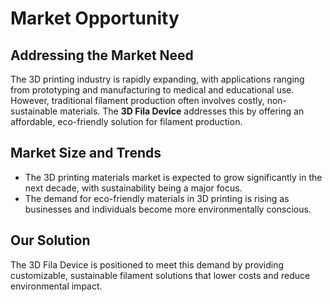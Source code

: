 # Market Opportunity

## Addressing the Market Need
The 3D printing industry is rapidly expanding, with applications ranging from prototyping and manufacturing to medical and educational use. However, traditional filament production often involves costly, non-sustainable materials. The **3D Fila Device** addresses this by offering an affordable, eco-friendly solution for filament production.

## Market Size and Trends
- The 3D printing materials market is expected to grow significantly in the next decade, with sustainability being a major focus.
- The demand for eco-friendly materials in 3D printing is rising as businesses and individuals become more environmentally conscious.

## Our Solution
The 3D Fila Device is positioned to meet this demand by providing customizable, sustainable filament solutions that lower costs and reduce environmental impact.
